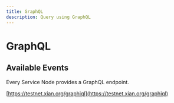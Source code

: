 ```yaml
---
title: GraphQL
description: Query using GraphQL
---
```


# GraphQL

## Available Events

Every Service Node provides a GraphQL endpoint.

[https://testnet.xian.org/graphiql](https://testnet.xian.org/graphiql)

